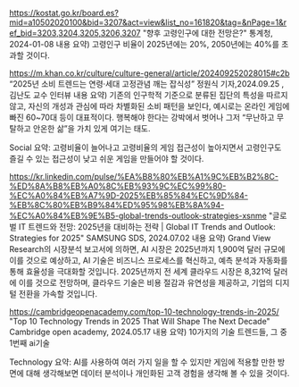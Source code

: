 https://kostat.go.kr/board.es?mid=a10502020100&bid=3207&act=view&list_no=161820&tag=&nPage=1&ref_bid=3203,3204,3205,3206,3207
"향후 고령인구에 대한 전망은?"
통계청, 2024-01-08 
내용 요약) 고령인구 비율이 2025년에는 20%, 2050년에는 40%를 초과할 것이다.

https://m.khan.co.kr/culture/culture-general/article/202409252028015#c2b
“2025년 소비 트렌드는 연령·세대 고정관념 깨는 잡식성”
정원식 기자,2024.09.25 , 김난도 교수 인터뷰
내용 요약) 	기존의 인구학적 기준으로 분류된 집단의 특성을 따르지 않고, 자신의 개성과 관심에 따라 차별화된 소비 패턴을 보인다, 
		예시로는 온라인 게임에 빠진 60~70대 등이 대표적이다.
		행복해야 한다는 강박에서 벗어나 그저 “무난하고 무탈하고 안온한 삶”을 가치 있게 여기는 태도.

Social 요약:
고령비율이 늘어나고 고령비율의 게임 접근성이 높아지면서 고령인구도 즐길 수 있는 접근성이 낮고 쉬운 게임을 만들어야 할 것이다.

https://kr.linkedin.com/pulse/%EA%B8%80%EB%A1%9C%EB%B2%8C-%ED%8A%B8%EB%A0%8C%EB%93%9C%EC%99%80-%EC%A0%84%EB%A7%9D-2025%EB%85%84%EC%9D%84-%EB%8C%80%EB%B9%84%ED%95%98%EB%8A%94-%EC%A0%84%EB%9E%B5-global-trends-outlook-strategies-xsnme
"글로벌 IT 트렌드와 전망: 2025년을 대비하는 전략 | Global IT Trends and Outlook: Strategies for 2025"
SAMSUNG SDS, 2024.07.02
내용 요약) 	Grand View Research의 시장분석 보고서에 의하면, AI 시장은 2025년까지 1,900억 달러 규모에 이를 것으로 예상하고, AI 기술은 비즈니스 프로세스를
		혁신하고, 예측 분석과 자동화를 통해 효율성을 극대화할 것입니다. 2025년까지 전 세계 클라우드 시장은 8,321억 달러에 이를 것으로 전망하며, 클라우드
		기술은 비용 절감과 유연성을 제공하고, 기업의 디지털 전환을 가속할 것입니다.

https://cambridgeopenacademy.com/top-10-technology-trends-in-2025/
"Top 10 Technology Trends in 2025 That Will Shape The Next Decade"
Cambridge open academy, 2024.05.17
내용 요약) 10가지의 기술 트렌드들, 그 중 1번째 ai기술

Technology 요약:
AI를 사용하여 여러 가지 일을 할 수 있지만 게임에 적용할 만한 방면에 대해 생각해보면 데이터 분석이나 개인화된 고객 경험을 생각해 볼 수 있을 것이다. 
